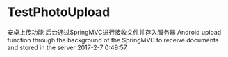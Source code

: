 # TestPhotoUpload
安卓上传功能 后台通过SpringMVC进行接收文件并存入服务器
Android upload function through the background of the
SpringMVC to receive documents and stored in the server
2017-2-7 0:49:57
